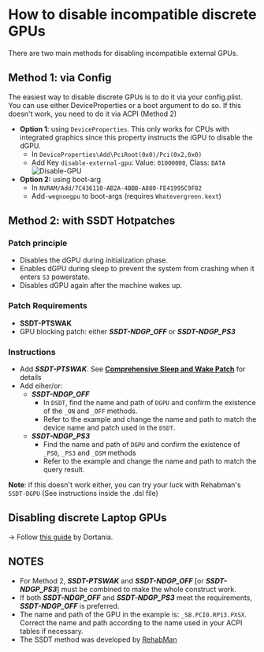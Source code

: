 # How to disable incompatible discrete GPUs

There are two main methods for disabling incompatible external GPUs.

## Method 1: via Config
The easiest way to disable discrete GPUs is to do it via your config.plist. You can use either DeviceProperties or a boot argument to do so. If this doesn't work, you need to do it via ACPI (Method 2)

- **Option 1**: using `DeviceProperties`. This only works for CPUs with integrated graphics since this property instructs the iGPU to disable the dGPU.
	- In `DeviceProperties\Add\PciRoot(0x0)/Pci(0x2,0x0)`
  	- Add Key `disable-external-gpu`: Value: `01000000`, Class: `DATA`</br>![Disable-GPU](https://user-images.githubusercontent.com/76865553/182168535-a51aca54-b23d-477f-8367-d07d2570bfb8.png)
- **Option 2:** using boot-arg
	- In  `NVRAM/Add/7C436110-AB2A-4BBB-A880-FE41995C9F82` 
	- Add`-wegnoegpu` to boot-args (requires `Whatevergreen.kext`)

## Method 2: with SSDT Hotpatches

### Patch principle
- Disables the dGPU during initialization phase.
- Enables dGPU during sleep to prevent the system from crashing when it enters `S3` powerstate.
- Disables dGPU again after the machine wakes up.

### Patch Requirements
- **SSDT-PTSWAK**
- GPU blocking patch: either ***SSDT-NDGP_OFF*** or ***SSDT-NDGP_PS3***

### Instructions

- Add ***SSDT-PTSWAK***. See [**Comprehensive Sleep and Wake Patch**](https://github.com/5T33Z0/OC-Little-Translated/tree/main/04_Fixing_Sleep_and_Wake_Issues/PTSWAK_Sleep_and_Wake_Fix) for details
- Add eiher/or:
	- ***SSDT-NDGP_OFF***
		- In `DSDT`, find the name and path of `DGPU` and confirm the existence of the `_ON` and `_OFF` methods.
		- Refer to the example and change the name and path to match the device name and patch used in the `DSDT`.
  	- ***SSDT-NDGP_PS3***
		- Find the name and path of `DGPU` and confirm the existence of `_PS0`, `_PS3` and `_DSM` methods
		- Refer to the example and change the name and path to match the query result.

**Note**: if this doesn't work either, you can try your luck with Rehabman's `SSDT-DGPU` (See instructions inside the .dsl file)


## Disabling discrete Laptop GPUs
&rarr; Follow [this guide](https://github.com/dortania/Getting-Started-With-ACPI/blob/master/Laptops/laptop-disable.md) by Dortania.
 
## NOTES

- For Method 2, ***SSDT-PTSWAK*** and ***SSDT-NDGP_OFF*** [or ***SSDT-NDGP_PS3***] must be combined to make the whole construct work.
- If both ***SSDT-NDGP_OFF*** and ***SSDT-NDGP_PS3*** meet the requirements, ***SSDT-NDGP_OFF*** is preferred.
- The name and path of the GPU in the example is: `_SB.PCI0.RP13.PXSX`. Correct the name and path according to the name used in your ACPI tables if necessary.
- The SSDT method was developed by [RehabMan](https://github.com/rehabman)

